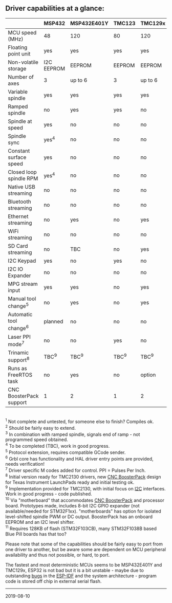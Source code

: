 ## Driver capabilities at a glance:


|                         | MSP432   | MSP432E401Y |TMC123  | TMC129x | MSP430F5529 | PSoC&nbsp;5 | ESP32 | SAMD21 | LPC1769<sup>1</sup> | STM32F1xx<sup>11</sup> | SAM3X8E |
|-------------------------|----------|-------------|--------|---------|-------------|--------|-------|-------|---------|---------|---------|
| MCU speed \(MHz\)       | 48       | 120         | 80     | 120     | 25 \(16 bit\) | 80     | 2x240 | 48    | 120     | 72      | 84      |
| Floating point unit     | yes      | yes         | yes    | yes     | no          | no     | yes   | no    | no      | no      | no      |
| Non-volatile storage    | I2C EEPROM | EEPROM      | EEPROM | EEPROM  | I2C EEPROM | EEPROM | Flash/I2C EEPROM | Flash/I2C EEPROM | Flash/I2C EEPROM   | Flash/I2C EEPROM   | Flash |
| Number of axes          | 3        | up to 6     | 3      | up to 6 | 3           | 3<sup>2</sup>      | 3    | 3    | 3       | up to 6 | TBA |
| Variable spindle        | yes      | yes         | yes    | yes     | yes         | yes    | yes   | yes   | yes     | no      | yes     |
| Ramped spindle          | no       | yes         | yes    | no      | no          | no     | yes   | no    | no      | no      | no      |
| Spindle at speed        | yes      | no          | no     | no      | no          | no     | yes<sup>3</sup>  | no    | no      | no      | no      |
| Spindle sync            | yes<sup>4</sup>      | no          |no     | no      | no          | no     | no    | no    | no      | no      | no      |
| Constant surface speed  | yes      | no          | no     | no      | no          | no     | no    | no    | no      | no      | no      |
| Closed loop spindle RPM | yes<sup>4</sup>      | no          | no     | no      | no          | no     | no    | no    | no      | no      | no      |
| Native USB streaming    | no       | no          | no     | no      | no          | no     | no    | yes   | yes?    | yes     | no      |
| Bluetooth streaming     | no       | no          | no     | no      | no          | no     | yes   | no    | no      | no      | no      |
| Ethernet streaming      | no       | yes         | no     | yes     | no          | no     | no    | no    | no      | no      | no      |
| WiFi streaming          | no       | no          | no     | no      | no          | no     | yes   | no    | no      | no      | no      |
| SD Card streaming       | no       | TBC         | no     | yes     | no          | no     | yes   | yes   | yes     | yes     | no      |
| I2C Keypad              | yes      | no          | yes    | no      | no          | yes    | yes   | yes   | no      | yes     | no      |
| I2C IO Expander         | no       | no          | no     | no      | no          | no     | yes    | yes   | no      | no      | no      |
| MPG stream input        | yes      | yes         | no     | yes     | no          | no     | no    | no    | no      | no      | no      |
| Manual tool change<sup>5</sup>      | no          | yes      | no     | yes     | no          | no     | yes   | yes   | no      | no      | yes     |
| Automatic tool change<sup>6</sup>    | planned| no          | no     | no      | no          | no     | no    | no    | no      | no      | no      |
| Laser PPI mode<sup>7</sup>           | no     | no          | yes    | no      | no          | no     | no    | no    | no      | no      | no      |
| Trinamic support<sup>8</sup>         | TBC<sup>9</sup>    | TBC<sup>9</sup>         | TBC<sup>9</sup>    | TBC<sup>9</sup>     | no          | no     | TBC<sup>9</sup>   | TBC<sup>9</sup>  | no      | TBC<sup>9</sup>    | no      |
| Runs as FreeRTOS task   | no       | yes         | no     | option  | no          | no     | yes   | no    | no      | no      | no      |
| CNC BoosterPack support | 1        | 2           | 1      | 2       | 1           | no     | yes<sup>10</sup>   | yes<sup>10</sup>  | no      | yes<sup>10</sup>     | no      |

<br><sup>1</sup> Not complete and untested, for someone else to finish? Compiles ok.
<br><sup>2</sup> Should be fairly easy to extend.
<br><sup>3</sup> In combination with ramped spindle, signals end of ramp - not programmed speed obtained.
<br><sup>4</sup> To be completed \(TBC\), work in good progress.
<br><sup>5</sup> Protocol extension, requires compatible GCode sender.
<br><sup>6</sup> Grbl core has functionality and HAL driver entry points are provided, needs verification!
<br><sup>7</sup> Driver specific M codes added for control. PPI = Pulses Per Inch.
<br><sup>8</sup> Initial version ready for TMC2130 drivers, new [CNC BoosterPack](https://github.com/terjeio/CNC_Boosterpack) design for Texas Instrument LaunchPads ready and initial testing ok.
<br><sup>9</sup> Implementation provided for TMC2130, with initial focus on [I2C](https://github.com/terjeio/Trinamic_TMC2130_I2C_SPI_Bridge) interfaces. Work in good progress - code published.
<br><sup>10</sup> Via "motherboard" that accommodates [CNC BoosterPack](https://github.com/terjeio/CNC_Boosterpack) and processor board. Prototypes made, includes 8-bit I2C GPIO expander \(not available/needed for STM32F1xx\). "motherboards" has option for isolated level-shifted spindle PWM or DC output.  BoosterPack has an onboard EEPROM and an I2C level shifter.
<br><sup>11</sup> Requires 128KB of flash \(STM32F103CB\), many STM32F1038B based Blue Pill boards has that too?

Please note that some of the capabilities should be fairly easy to port from one driver to another, but be aware some are dependent on MCU peripheral availability and thus not possible, or hard, to port.

The fastest and most deterministic MCUs seems to be MSP432E401Y and TMC129x, ESP32 is not bad but it is a bit unstable - maybe due to outstanding [bugs](https://github.com/espressif/esp-idf/issues) in the [ESP-IDF](https://github.com/espressif/esp-idf) and the system architecture - program code is stored off chip in external serial flash.

---
2019-08-10
